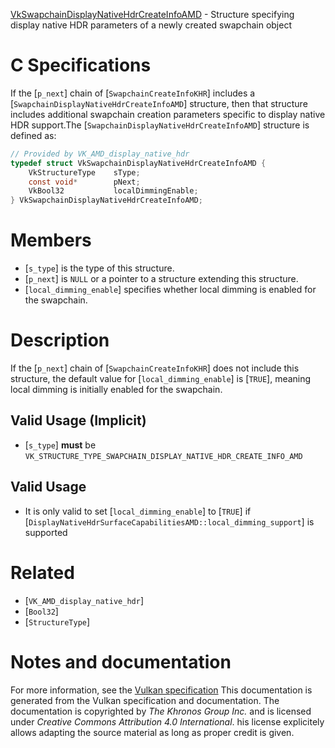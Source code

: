 [VkSwapchainDisplayNativeHdrCreateInfoAMD](https://www.khronos.org/registry/vulkan/specs/1.3-extensions/man/html/VkSwapchainDisplayNativeHdrCreateInfoAMD.html) - Structure specifying display native HDR parameters of a newly created swapchain object

# C Specifications
If the [`p_next`] chain of [`SwapchainCreateInfoKHR`] includes a
[`SwapchainDisplayNativeHdrCreateInfoAMD`] structure, then that
structure includes additional swapchain creation parameters specific to
display native HDR support.The [`SwapchainDisplayNativeHdrCreateInfoAMD`] structure is defined as:
```c
// Provided by VK_AMD_display_native_hdr
typedef struct VkSwapchainDisplayNativeHdrCreateInfoAMD {
    VkStructureType    sType;
    const void*        pNext;
    VkBool32           localDimmingEnable;
} VkSwapchainDisplayNativeHdrCreateInfoAMD;
```

# Members
- [`s_type`] is the type of this structure.
- [`p_next`] is `NULL` or a pointer to a structure extending this structure.
- [`local_dimming_enable`] specifies whether local dimming is enabled for the swapchain.

# Description
If the [`p_next`] chain of [`SwapchainCreateInfoKHR`] does not include
this structure, the default value for [`local_dimming_enable`] is
[`TRUE`], meaning local dimming is initially enabled for the swapchain.
## Valid Usage (Implicit)
-  [`s_type`] **must**  be `VK_STRUCTURE_TYPE_SWAPCHAIN_DISPLAY_NATIVE_HDR_CREATE_INFO_AMD`

## Valid Usage
-    It is only valid to set [`local_dimming_enable`] to [`TRUE`] if [`DisplayNativeHdrSurfaceCapabilitiesAMD::local_dimming_support`] is supported

# Related
- [`VK_AMD_display_native_hdr`]
- [`Bool32`]
- [`StructureType`]

# Notes and documentation
For more information, see the [Vulkan specification](https://www.khronos.org/registry/vulkan/specs/1.3-extensions/html/vkspec.html)
This documentation is generated from the Vulkan specification and documentation.
The documentation is copyrighted by *The Khronos Group Inc.* and is licensed under *Creative Commons Attribution 4.0 International*.
his license explicitely allows adapting the source material as long as proper credit is given.
        